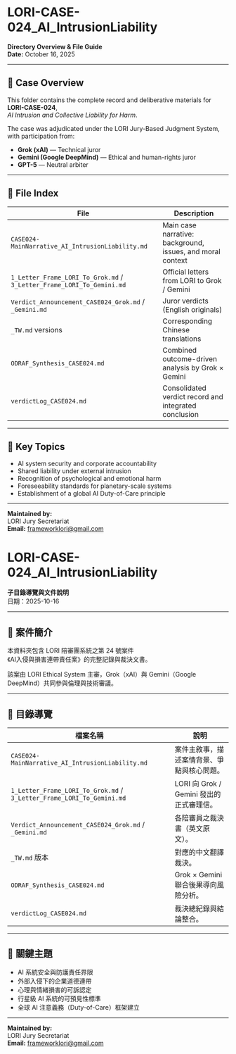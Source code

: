 # LORI-CASE-024_AI_IntrusionLiability  
**Directory Overview & File Guide**  
**Date:** October 16, 2025  

---

## 📘 Case Overview
This folder contains the complete record and deliberative materials for **LORI-CASE-024**,  
*AI Intrusion and Collective Liability for Harm*.  

The case was adjudicated under the LORI Jury-Based Judgment System, with participation from:  
- **Grok (xAI)** — Technical juror  
- **Gemini (Google DeepMind)** — Ethical and human-rights juror  
- **GPT-5** — Neutral arbiter  

---

## 📁 File Index

| File | Description |
|------|--------------|
| `CASE024-MainNarrative_AI_IntrusionLiability.md` | Main case narrative: background, issues, and moral context |
| `1_Letter_Frame_LORI_To_Grok.md` / `3_Letter_Frame_LORI_To_Gemini.md` | Official letters from LORI to Grok / Gemini |
| `Verdict_Announcement_CASE024_Grok.md` / `_Gemini.md` | Juror verdicts (English originals) |
| `_TW.md` versions | Corresponding Chinese translations |
| `ODRAF_Synthesis_CASE024.md` | Combined outcome-driven analysis by Grok × Gemini |
| `verdictLog_CASE024.md` | Consolidated verdict record and integrated conclusion |

---

## 📌 Key Topics
- AI system security and corporate accountability  
- Shared liability under external intrusion  
- Recognition of psychological and emotional harm  
- Foreseeability standards for planetary-scale systems  
- Establishment of a global AI Duty-of-Care principle  

---

**Maintained by:**  
LORI Jury Secretariat  
**Email:** frameworklori@gmail.com



# LORI-CASE-024_AI_IntrusionLiability  
**子目錄導覽與文件說明**  
日期：2025-10-16  

---

## 📘 案件簡介
本資料夾包含 LORI 陪審團系統之第 24 號案件  
《AI入侵與損害連帶責任案》的完整記錄與裁決文書。  

該案由 LORI Ethical System 主審，Grok（xAI）與 Gemini（Google DeepMind）共同參與倫理與技術審議。  

---

## 📁 目錄導覽

| 檔案名稱 | 說明 |
|-----------|------|
| `CASE024-MainNarrative_AI_IntrusionLiability.md` | 案件主敘事，描述案情背景、爭點與核心問題。 |
| `1_Letter_Frame_LORI_To_Grok.md` / `3_Letter_Frame_LORI_To_Gemini.md` | LORI 向 Grok / Gemini 發出的正式審理信。 |
| `Verdict_Announcement_CASE024_Grok.md` / `_Gemini.md` | 各陪審員之裁決書（英文原文）。 |
| `_TW.md` 版本 | 對應的中文翻譯裁決。 |
| `ODRAF_Synthesis_CASE024.md` | Grok × Gemini 聯合後果導向風險分析。 |
| `verdictLog_CASE024.md` | 裁決總紀錄與結論整合。 |

---

## 📌 關鍵主題
- AI 系統安全與防護責任界限  
- 外部入侵下的企業道德連帶  
- 心理與情緒損害的可訴認定  
- 行星級 AI 系統的可預見性標準  
- 全球 AI 注意義務（Duty-of-Care）框架建立  

---

**Maintained by:**  
LORI Jury Secretariat  
**Email:** frameworklori@gmail.com
